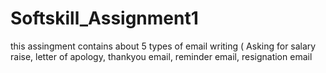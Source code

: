 # Softskill_Assignment1


this assingment contains about 5 types of email writing ( Asking for salary raise, letter of apology, thankyou email, reminder email, resignation email
